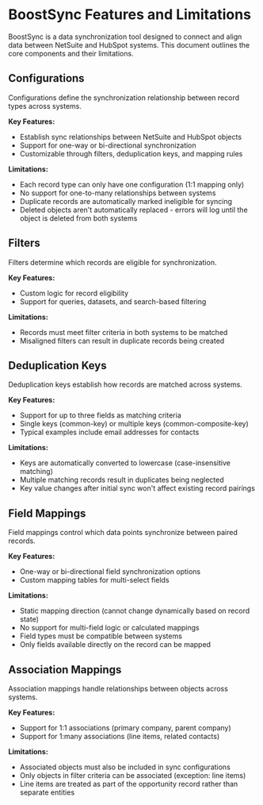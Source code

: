 # BoostSync Features and Limitations

BoostSync is a data synchronization tool designed to connect and align data between NetSuite and HubSpot systems. This document outlines the core components and their limitations.

## Configurations

Configurations define the synchronization relationship between record types across systems.

**Key Features:**

- Establish sync relationships between NetSuite and HubSpot objects
- Support for one-way or bi-directional synchronization
- Customizable through filters, deduplication keys, and mapping rules

**Limitations:**

- Each record type can only have one configuration (1:1 mapping only)
- No support for one-to-many relationships between systems
- Duplicate records are automatically marked ineligible for syncing
- Deleted objects aren't automatically replaced - errors will log until the object is deleted from both systems

## Filters

Filters determine which records are eligible for synchronization.

**Key Features:**

- Custom logic for record eligibility
- Support for queries, datasets, and search-based filtering

**Limitations:**

- Records must meet filter criteria in both systems to be matched
- Misaligned filters can result in duplicate records being created

## Deduplication Keys

Deduplication keys establish how records are matched across systems.

**Key Features:**

- Support for up to three fields as matching criteria
- Single keys (common-key) or multiple keys (common-composite-key)
- Typical examples include email addresses for contacts

**Limitations:**

- Keys are automatically converted to lowercase (case-insensitive matching)
- Multiple matching records result in duplicates being neglected
- Key value changes after initial sync won't affect existing record pairings

## Field Mappings

Field mappings control which data points synchronize between paired records.

**Key Features:**

- One-way or bi-directional field synchronization options
- Custom mapping tables for multi-select fields

**Limitations:**

- Static mapping direction (cannot change dynamically based on record state)
- No support for multi-field logic or calculated mappings
- Field types must be compatible between systems
- Only fields available directly on the record can be mapped

## Association Mappings

Association mappings handle relationships between objects across systems.

**Key Features:**
- Support for 1:1 associations (primary company, parent company)
- Support for 1:many associations (line items, related contacts)

**Limitations:**
- Associated objects must also be included in sync configurations
- Only objects in filter criteria can be associated (exception: line items)
- Line items are treated as part of the opportunity record rather than separate entities
